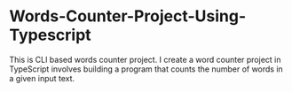 # Words-Counter-Project-Using-Typescript
This is CLI based words counter project. I create a word counter project in TypeScript involves building a program that counts the number of words in a given input text.



